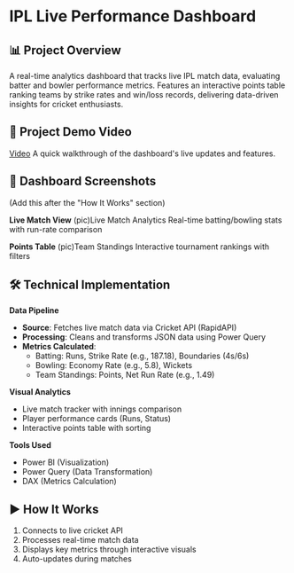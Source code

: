 # IPL Live Performance Dashboard  

## 📊 Project Overview  
A real-time analytics dashboard that tracks live IPL match data, evaluating batter and bowler performance metrics. Features an interactive points table ranking teams by strike rates and win/loss records, delivering data-driven insights for cricket enthusiasts.  

## 🎥 Project Demo Video
[Video](https://youtu.be/YuZidZN9qrY)
A quick walkthrough of the dashboard's live updates and features.

## 📸 Dashboard Screenshots
(Add this after the "How It Works" section)

**Live Match View**
(pic)Live Match Analytics
Real-time batting/bowling stats with run-rate comparison

**Points Table**
(pic)Team Standings
Interactive tournament rankings with filters

## 🛠️ Technical Implementation  

**Data Pipeline**  
- **Source**: Fetches live match data via Cricket API (RapidAPI)  
- **Processing**: Cleans and transforms JSON data using Power Query  
- **Metrics Calculated**:  
  - Batting: Runs, Strike Rate (e.g., 187.18), Boundaries (4s/6s)  
  - Bowling: Economy Rate (e.g., 5.8), Wickets  
  - Team Standings: Points, Net Run Rate (e.g., 1.49)  

**Visual Analytics**  
- Live match tracker with innings comparison  
- Player performance cards (Runs, Status)  
- Interactive points table with sorting  

**Tools Used**  
- Power BI (Visualization)  
- Power Query (Data Transformation)  
- DAX (Metrics Calculation)  

## ▶️ How It Works  
1. Connects to live cricket API  
2. Processes real-time match data  
3. Displays key metrics through interactive visuals  
4. Auto-updates during matches  
